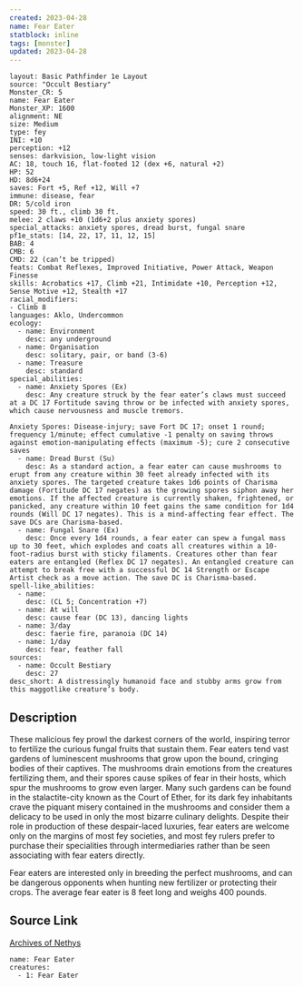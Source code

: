 ```yaml
---
created: 2023-04-28
name: Fear Eater
statblock: inline
tags: [monster]
updated: 2023-04-28
---
```

```statblock
layout: Basic Pathfinder 1e Layout
source: "Occult Bestiary"
Monster_CR: 5
name: Fear Eater
Monster_XP: 1600
alignment: NE
size: Medium
type: fey
INI: +10
perception: +12
senses: darkvision, low-light vision
AC: 18, touch 16, flat-footed 12 (dex +6, natural +2)
HP: 52
HD: 8d6+24
saves: Fort +5, Ref +12, Will +7
immune: disease, fear
DR: 5/cold iron
speed: 30 ft., climb 30 ft.
melee: 2 claws +10 (1d6+2 plus anxiety spores)
special_attacks: anxiety spores, dread burst, fungal snare
pf1e_stats: [14, 22, 17, 11, 12, 15]
BAB: 4
CMB: 6
CMD: 22 (can’t be tripped)
feats: Combat Reflexes, Improved Initiative, Power Attack, Weapon Finesse
skills: Acrobatics +17, Climb +21, Intimidate +10, Perception +12, Sense Motive +12, Stealth +17
racial_modifiers:
- Climb 8
languages: Aklo, Undercommon
ecology:
  - name: Environment
    desc: any underground
  - name: Organisation
    desc: solitary, pair, or band (3-6)
  - name: Treasure
    desc: standard
special_abilities:
  - name: Anxiety Spores (Ex)
    desc: Any creature struck by the fear eater’s claws must succeed at a DC 17 Fortitude saving throw or be infected with anxiety spores, which cause nervousness and muscle tremors.

Anxiety Spores: Disease-injury; save Fort DC 17; onset 1 round; frequency 1/minute; effect cumulative -1 penalty on saving throws against emotion-manipulating effects (maximum -5); cure 2 consecutive saves
  - name: Dread Burst (Su)
    desc: As a standard action, a fear eater can cause mushrooms to erupt from any creature within 30 feet already infected with its anxiety spores. The targeted creature takes 1d6 points of Charisma damage (Fortitude DC 17 negates) as the growing spores siphon away her emotions. If the affected creature is currently shaken, frightened, or panicked, any creature within 10 feet gains the same condition for 1d4 rounds (Will DC 17 negates). This is a mind-affecting fear effect. The save DCs are Charisma-based.
  - name: Fungal Snare (Ex)
    desc: Once every 1d4 rounds, a fear eater can spew a fungal mass up to 30 feet, which explodes and coats all creatures within a 10-foot-radius burst with sticky filaments. Creatures other than fear eaters are entangled (Reflex DC 17 negates). An entangled creature can attempt to break free with a successful DC 14 Strength or Escape Artist check as a move action. The save DC is Charisma-based.
spell-like_abilities:
  - name:
    desc: (CL 5; Concentration +7)
  - name: At will
    desc: cause fear (DC 13), dancing lights
  - name: 3/day
    desc: faerie fire, paranoia (DC 14)
  - name: 1/day
    desc: fear, feather fall
sources:
  - name: Occult Bestiary
    desc: 27
desc_short: A distressingly humanoid face and stubby arms grow from this maggotlike creature’s body.
```
## Description
These malicious fey prowl the darkest corners of the world, inspiring terror to fertilize the curious fungal fruits that sustain them. Fear eaters tend vast gardens of luminescent mushrooms that grow upon the bound, cringing bodies of their captives. The mushrooms drain emotions from the creatures fertilizing them, and their spores cause spikes of fear in their hosts, which spur the mushrooms to grow even larger. Many such gardens can be found in the stalactite-city known as the Court of Ether, for its dark fey inhabitants crave the piquant misery contained in the mushrooms and consider them a delicacy to be used in only the most bizarre culinary delights. Despite their role in production of these despair-laced luxuries, fear eaters are welcome only on the margins of most fey societies, and most fey rulers prefer to purchase their specialities through intermediaries rather than be seen associating with fear eaters directly.

Fear eaters are interested only in breeding the perfect mushrooms, and can be dangerous opponents when hunting new fertilizer or protecting their crops. The average fear eater is 8 feet long and weighs 400 pounds.
## Source Link
[Archives of Nethys](https://aonprd.com/MonsterDisplay.aspx?ItemName=Fear%20Eater)
```encounter-table
name: Fear Eater
creatures:
  - 1: Fear Eater
```
